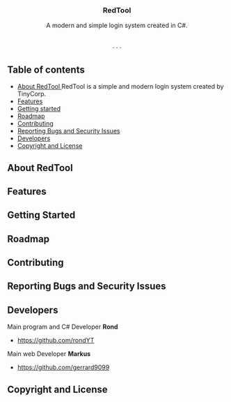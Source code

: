 <p align="center">
	<a href="">
		<img src?"" >
	</a>
</p>

<h3 align="center">RedTool</h3>

<p align="center">
 A modern and simple login system created in C#.
  <br>
  <a href=""><strong></strong></a>
  <br>
  <br>
  <a href=""></a>
  ·
  <a href=""></a>
  ·
  <a href=""></a>
  ·
  <a href=""></a>
</p>

## Table of contents

- [About RedTool ](#about-redtool)
RedTool is a simple and modern login system created by TinyCorp. 
- [Features](#features)
- [Getting started](#getting-started)
- [Roadmap](#roadmap)
- [Contributing](#contributing)
- [Reporting Bugs and Security Issues](#reporting-bugs-and-secruity-issues)
- [Developers](#creators)
- [Copyright and License](#copyright-and-license)


## About RedTool


## Features


## Getting Started


## Roadmap


## Contributing


## Reporting Bugs and Security Issues


## Developers
Main program and C# Developer 
**Rond**
- <https://github.com/rondYT>

Main web Developer 
**Markus**
- <https://github.com/gerrard9099>

## Copyright and License


